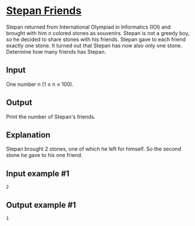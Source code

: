 # [Stepan Friends](https://www.e-olymp.com/en/problems/7401)

Stepan returned from International Olympiad in Informatics (IOI) and brought with him n colored stones as souvenirs. Stepan is not a greedy boy, so he decided to share stones with his friends. Stepan gave to each friend exactly one stone. It turned out that Stepan has now also only one stone. Determine how many friends has Stepan.

## Input
One number n (1 ≤ n ≤ 100).

## Output
Print the number of Stepan's friends.

## Explanation
Stepan brought 2 stones, one of which he left for himself. So the second stone he gave to his one friend.

## Input example #1
```
2
```

## Output example #1
```
1
```
